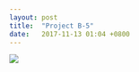 ```yaml
---
layout: post
title:  "Project B-5"
date:   2017-11-13 01:04 +0800
---
```


![](https://wx1.sinaimg.cn/mw690/698f3196gy1flfli166cdj21kw16ngv9.jpg)
